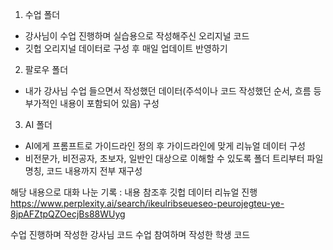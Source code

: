 1. 수업 폴더
- 강사님이 수업 진행하며 실습용으로 작성해주신 오리지널 코드
- 깃헙 오리지널 데이터로 구성 후 매일 업데이트 반영하기


2. 팔로우 폴더
- 내가 강사님 수업 들으면서 작성했던 데이터(주석이나 코드 작성했던 순서, 흐름 등 부가적인 내용이 포함되어 있음) 구성


3. AI 폴더
- AI에게 프롬프트로 가이드라인 정의 후 가이드라인에 맞게 리뉴얼 데이터 구성
- 비전문가, 비전공자, 초보자, 일반인 대상으로 이해할 수 있도록 폴더 트리부터 파일 명칭, 코드 내용까지 전부 재구성


해당 내용으로 대화 나눈 기록 : 내용 참조후 깃헙 데이터 리뉴얼 진행
https://www.perplexity.ai/search/ikeulribseueseo-peurojegteu-ye-8jpAFZtpQZOecjBs88WUyg



수업 진행하며 작성한 강사님 코드
수업 참여하며 작성한 학생 코드

